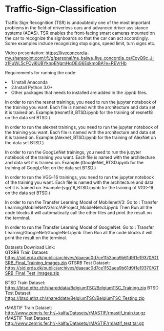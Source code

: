 # Traffic-Sign-Classification
Traffic Sign Recognition (TSR) is undoubtedly one of the most important problems in the field of driverless cars and advanced driver assistance systems (ADAS). TSR enables the front-facing smart cameras mounted on the car to recognize the signboards so that the car can act accordingly. Some examples include recognizing stop signs, speed limit, turn signs etc.

Video presentation: https://liveconcordia-my.sharepoint.com/:f:/g/personal/na_bajwa_live_concordia_ca/EoyQ9c_J-z1FuWL5cFCyi6UBYknpENgmHqOEiG6EskmoBA?e=REVrHb

Requirements for running the code:
<br>
<li>1.Install Anaconda</li>
<li>2.Install Python 3.0+</li>
<li>Other packages that needs to installed are added in the .ipynb files.</li>




In order to run the resnet trainings, you need to run the jupyter notebook of the training you want. Each file is named with the architecture and data set it is trained on. Example:(resnet18_BTSD.ipynb for the training of resnet18 on the data set BTSD.)

In order to run the alexnet trainings, you need to run the jupyter notebook of the training you want. Each file is named with the architecture and data set it is trained on. Example:(Alexnet_BTSD.ipynb for the training of AlexNet on the data set BTSD.)

In order to run the GoogLeNet trainings, you need to run the jupyter notebook of the training you want. Each file is named with the architecture and data set it is trained on. Example:(GoogleNet_BTSD.ipynb for the training of GoogLeNet on the data set BTSD.)

In order to run the VGG-16 trainings, you need to run the jupyter notebook of the training you want. Each file is named with the architecture and data set it is trained on. Example:(vgg16_BTSD.ipynb for the training of VGG-16 on the data set BTSD.)

In order to run the Transfer Learning Model of MobilenetV3:
Go to : Transfer Learning/MobileNetV3/src/AIProject_MobileNetv3.ipynb
Then Run all the code blocks it will automatically call the other files and print the result on the terminal.

In order to run the Transfer Learning Model of GoogleNet:
Go to : Transfer Learning/GoogleNet/GoogleNet.ipynb
Then Run all the code blocks it will print the result on the terminal.

Datasets Download Link:
<br>
GTSRB Train Dataset: https://sid.erda.dk/public/archives/daaeac0d7ce1152aea9b61d9f1e19370/GTSRB_Final_Training_Images.zip
GTSRB Test Dataset:  https://sid.erda.dk/public/archives/daaeac0d7ce1152aea9b61d9f1e19370/GTSRB_Final_Test_Images.zip

BTSD Train Dataset: https://btsd.ethz.ch/shareddata/BelgiumTSC/BelgiumTSC_Training.zip
BTSD Test Dataset:  https://btsd.ethz.ch/shareddata/BelgiumTSC/BelgiumTSC_Testing.zip

rMASTIF Train Dataset: http://www.zemris.fer.hr/~kalfa/Datasets/rMASTIF/rmastif_train.tar.gz
rMASTIF Test Dataset:  http://www.zemris.fer.hr/~kalfa/Datasets/rMASTIF/rmastif_test.tar.gz
